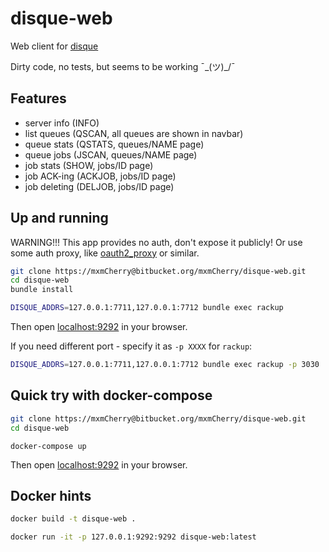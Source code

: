 # disque-web

Web client for [disque](https://github.com/antirez/disque)

Dirty code, no tests, but seems to be working ¯\_(ツ)_/¯


## Features

- server info (INFO)
- list queues (QSCAN, all queues are shown in navbar)
- queue stats (QSTATS, queues/NAME page)
- queue jobs (JSCAN, queues/NAME page)
- job stats (SHOW, jobs/ID page)
- job ACK-ing (ACKJOB, jobs/ID page)
- job deleting (DELJOB, jobs/ID page)


## Up and running

WARNING!!!
This app provides no auth, don't expose it publicly!
Or use some auth proxy, like [oauth2_proxy](https://github.com/bitly/oauth2_proxy) or similar.

```bash
git clone https://mxmCherry@bitbucket.org/mxmCherry/disque-web.git
cd disque-web
bundle install
```

```bash
DISQUE_ADDRS=127.0.0.1:7711,127.0.0.1:7712 bundle exec rackup
```

Then open [localhost:9292](http://localhost:9292/) in your browser.

If you need different port - specify it as `-p XXXX` for `rackup`:

```bash
DISQUE_ADDRS=127.0.0.1:7711,127.0.0.1:7712 bundle exec rackup -p 3030
```


## Quick try with docker-compose

```bash
git clone https://mxmCherry@bitbucket.org/mxmCherry/disque-web.git
cd disque-web
```

```
docker-compose up
```

Then open [localhost:9292](http://localhost:9292/) in your browser.


## Docker hints

```bash
docker build -t disque-web .
```

```bash
docker run -it -p 127.0.0.1:9292:9292 disque-web:latest
```
